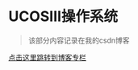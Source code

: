 # UCOSIII操作系统

> 该部分内容记录在我的csdn博客

[<u>点击这里跳转到博客专栏</u>](https://blog.csdn.net/iiinoname/category_9854114.html)

